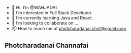 - 👋 Hi, I’m @WAHJADAI
- 👀 I’m interested in Full Stack Developer.
- 🌱 I’m currently learning Java and React.
- 💞️ I’m looking to collaborate on ...
- 📫 How to reach me at photcharadanai.chnf@gmail.com
## Photcharadanai Channafai
<!---
WAHJADAI/WAHJADAI is a ✨ special ✨ repository because its `README.md` (this file) appears on your GitHub profile.
You can click the Preview link to take a look at your changes.
--->
